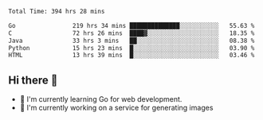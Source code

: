 <!--START_SECTION:waka-->

```txt
Total Time: 394 hrs 28 mins

Go                219 hrs 34 mins ██████████████░░░░░░░░░░░   55.63 %
C                 72 hrs 26 mins  ████▓░░░░░░░░░░░░░░░░░░░░   18.35 %
Java              33 hrs 3 mins   ██░░░░░░░░░░░░░░░░░░░░░░░   08.38 %
Python            15 hrs 23 mins  █░░░░░░░░░░░░░░░░░░░░░░░░   03.90 %
HTML              13 hrs 39 mins  █░░░░░░░░░░░░░░░░░░░░░░░░   03.46 %
```

<!--END_SECTION:waka-->

## Hi there 👋
- 🌱 I'm currently learning Go for web development.
- 🔭 I'm currently working on a service for generating images 

<!--
**prorok210/prorok210** is a ✨ _special_ ✨ repository because its `README.md` (this file) appears on your GitHub profile.

Here are some ideas to get you started:

- 🔭 I’m currently working on ...
- 🌱 I’m currently learning ...
- 👯 I’m looking to collaborate on ...
- 🤔 I’m looking for help with ...
- 💬 Ask me about ...
- 📫 How to reach me: ...
- 😄 Pronouns: ...
- ⚡ Fun fact: ...
-->
